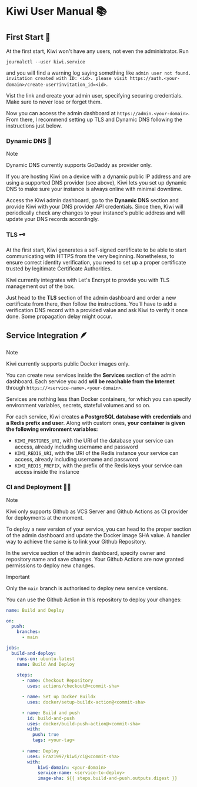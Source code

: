 # Kiwi User Manual 📚

## First Start 🚀

At the first start, Kiwi won't have any users, not even the administrator. Run

```shell
journalctl --user kiwi.service
```

and you will find a warning log saying something like `admin user not found. invitation created with ID: <id>. please visit https://auth.<your-domain>/create-user?invitation_id=<id>`.

Vist the link and create your admin user, specifying securing credentials. Make sure to never lose or forget them.

Now you can access the admin dashboard at `https://admin.<your-domain>`. From there, I recommend setting up TLS and Dynamic DNS following the instructions just below.

### Dynamic DNS 🐎

> [!NOTE]
> Dynamic DNS currently supports GoDaddy as provider only.

If you are hosting Kiwi on a device with a dynamic public IP address and are using a supported DNS provider (see above), Kiwi lets you set up dynamic DNS to make sure your instance is always online with minimal downtime.

Access the Kiwi admin dashboard, go to the **Dynamic DNS** section and provide Kiwi with your DNS provider API credentials. Since then, Kiwi will periodically check any changes to your instance's public address and will update your DNS records accordingly.

### TLS 🗝️

At the first start, Kiwi generates a self-signed certificate to be able to start communicating with HTTPS from the very beginning. Nonetheless, to ensure correct identity verification, you need to set up a proper certificate trusted by legitimate Certificate Authorities.

Kiwi currently integrates with Let's Encrypt to provide you with TLS management out of the box.

Just head to the **TLS** section of the admin dashboard and order a new certificate from there, then follow the instructions. You'll have to add a verification DNS record with a provided value and ask Kiwi to verify it once done. Some propagation delay might occur.

## Service Integration 🪶

> [!NOTE]
> Kiwi currently supports public Docker images only.

You can create new services inside the **Services** section of the admin dashboard. Each service you add **will be reachable from the Internet** through `https://<service-name>.<your-domain>`.

Services are nothing less than Docker containers, for which you can specify environment variables, secrets, stateful volumes and so on.

For each service, Kiwi creates **a PostgreSQL database with credentials** and **a Redis prefix and user**. Along with custom ones, **your container is given the following environment variables:**

- `KIWI_POSTGRES_URI`, with the URI of the database your service can access, already including username and password
- `KIWI_REDIS_URI`, with the URI of the Redis instance your service can access, already including username and password
- `KIWI_REDIS_PREFIX`, with the prefix of the Redis keys your service can access inside the instance

### CI and Deployment 🧑‍🚀

> [!NOTE]
> Kiwi only supports Github as VCS Server and Github Actions as CI provider for deployments at the moment.

To deploy a new version of your service, you can head to the proper section of the admin dashboard and update the Docker image SHA value. A handier way to achieve the same is to link your Github Repository.

In the service section of the admin dashboard, specify owner and repository name and save changes. Your Github Actions are now granted permissions to deploy new changes.

> [!IMPORTANT]
> Only the `main` branch is authorised to deploy new service versions.

You can use the Github Action in this repository to deploy your changes:

```yaml
name: Build and Deploy

on:
  push:
    branches:
      - main

jobs:
  build-and-deploy:
    runs-on: ubuntu-latest
    name: Build And Deploy
    
    steps:
      - name: Checkout Repository
        uses: actions/checkout@<commit-sha>

      - name: Set up Docker Buildx
        uses: docker/setup-buildx-action@<commit-sha>

      - name: Build and push
        id: build-and-push
        uses: docker/build-push-action@<commit-sha>
        with:
          push: true
          tags: <your-tag>
      
      - name: Deploy
        uses: Eraz1997/kiwi/ci@<commit-sha>
        with:
            kiwi-domain: <your-domain>
            service-name: <service-to-deploy>
            image-sha: ${{ steps.build-and-push.outputs.digest }}
```
